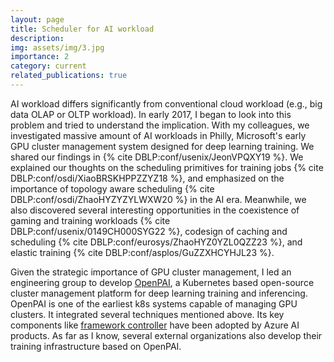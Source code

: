```yaml
---
layout: page
title: Scheduler for AI workload
description: 
img: assets/img/3.jpg
importance: 2
category: current
related_publications: true
---
```


AI workload differs significantly from conventional cloud workload (e.g., big data OLAP or OLTP workload). 
In early 2017, I began to look into this problem and tried to understand the implication.
With my colleagues, we investigated massive amount of AI workloads in Philly, Microsoft's early GPU cluster management system designed for deep learning training. 
We shared our findings in {% cite DBLP:conf/usenix/JeonVPQXY19 %}. 
We explained our thoughts on the scheduling primitives for training jobs {% cite DBLP:conf/osdi/XiaoBRSKHPPZZYZ18 %}, 
and emphasized on the importance of topology aware scheduling {% cite DBLP:conf/osdi/ZhaoHYZYZYLWXW20 %} in the AI era. 
Meanwhile, we also discovered several interesting opportunities in the coexistence of gaming and training workloads {% cite DBLP:conf/usenix/0149CH000SYG22 %}, 
codesign of caching and scheduling {% cite DBLP:conf/eurosys/ZhaoHYZ0YZL0QZZ23 %}, and elastic training {% cite DBLP:conf/asplos/GuZZXHCYHJL23 %}.

Given the strategic importance of GPU cluster management, I led an engineering group to develop [OpenPAI](https://github.com/microsoft/pai), 
a Kubernetes based open-source cluster management platform for deep learning training and inferencing. 
OpenPAI is one of the earliest k8s systems capable of managing GPU clusters. It integrated several techniques mentioned above. Its key components like [framework controller](https://github.com/Microsoft/frameworkcontroller) have been adopted by Azure AI products.
As far as I know, several external organizations also develop their training infrastructure based on OpenPAI.

